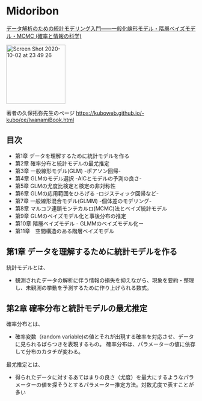 # Midoribon

<a target="_blank" href="https://www.amazon.co.jp/gp/product/400006973X/ref=as_li_tl?ie=UTF8&camp=247&creative=1211&creativeASIN=400006973X&linkCode=as2&tag=reaesjapan05-22&linkId=193d5bb35db89dc42f382607f2b59a4c">データ解析のための統計モデリング入門――一般化線形モデル・階層ベイズモデル・MCMC (確率と情報の科学)</a><img src="//ir-jp.amazon-adsystem.com/e/ir?t=reaesjapan05-22&l=am2&o=9&a=400006973X" width="1" height="1" border="0" alt="" style="border:none !important; margin:0px !important;" />

<img width="157" alt="Screen Shot 2020-10-02 at 23 49 26" src="https://user-images.githubusercontent.com/50528980/94983619-298f4880-050a-11eb-8359-4144bed5b4cd.png">

著者の久保拓弥先生のページ
https://kuboweb.github.io/-kubo/ce/IwanamiBook.html

## 目次
- 第1章 データを理解するために統計モデルを作る
- 第2章 確率分布と統計モデルの最尤推定
- 第3章 一般線形モデル(GLM) -ポアソン回帰-
- 第4章 GLMのモデル選択 -AICとモデルの予測の良さ-
- 第5章 GLMの尤度比検定と検定の非対称性
- 第6章 GLMの応用範囲をひろげる  -ロジスティック回帰など-
- 第7章 一般線形混合モデル(GLMM) -個体差のモデリング-
- 第8章 マルコフ連鎖モンテカルロ(MCMC)法とベイズ統計モデル
- 第9章 GLMのベイズモデル化と事後分布の推定
- 第10章 階層ベイズモデル - GLMMのベイズモデル化ー
- 第11章　空間構造のある階層ベイズモデル

## 第1章 データを理解するために統計モデルを作る

統計モデルとは、

- 観測されたデータの解析に伴う情報の損失を抑えながら、現象を要約・整理し、未観測の挙動を予測するために作り上げられる数式。

## 第2章 確率分布と統計モデルの最尤推定

確率分布とは、

- 確率変数（random variable)の値とそれが出現する確率を対応させ、データに見られるばらつきを表現するもの。
確率分布は、パラメーターの値に依存して分布のカタチが変わる。

最尤推定とは、

- 得られたデータに対するあてはまりの良さ（尤度）を最大にするようなパラメーターの値を探そうとするパラメーター推定方法。対数尤度で表すことが多い
